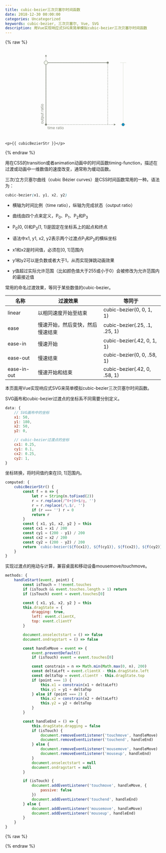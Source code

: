 ```yaml
---
title: cubic-bezier三次贝塞尔时间函数
date: 2018-12-30 00:00:00
categories: Uncategorized
keywords: cubic-bezier, 三次贝塞尔, Vue, SVG
description: 用Vue实现响应式SVG来简单模拟cubic-bezier三次贝塞尔时间函数
---
```


{% raw %}
<style>
#app p {
	text-align: center;
}
.svg-wrapper {
	margin-top: 1.25em;
}
svg {
	position: relative;
	display: block;
	margin: 0 auto;
	overflow: visible;
}
svg circle.draggable {
	fill: #f2f6ed;
	transition: all .1s;
	cursor: move;
}
svg circle.draggable:hover {
	stroke: #232520;
}
@keyframes animation{
	from { cy: 200 }
	to { cy: 0 }
}
</style>

<div id="app">
	<div class="svg-wrapper">
		<svg width="280" height="280">
			<defs>
				<marker id="arrow" markerWidth="6" markerHeight="6" refx="0" refy="3" orient="auto">
					<path d="M0,0 L0,6 L6,3 Z" fill="#83887c"></path>
				</marker>
			</defs>
			<g transform="translate(20, 40)" stroke="#83887c" fill="none">
				<g stroke-dasharray="3 2">
					<rect width="200" height="200"></rect>
					<line x1="0" y1="0" x2="0" y2="-20" marker-end="url(#arrow)"></line>
					<line x1="200" y1="200" x2="220" y2="200" marker-end="url(#arrow)"></line>
				</g>
				<g fill="#83887c">
					<circle cx="0" cy="200" r="3"></circle>
					<circle cx="200" cy="0" r="3"></circle>
				</g>
				<g stroke="none" fill="#83887c" font-size="12">
					<text x="5" y="215">time ratio</text>
					<g transform="translate(-8, 198), rotate(-90)">
						<text>output ratio</text>
					</g>
				</g>
				<g stroke="#d7dcd2">
					<line x1="250" y1="0" x2="250" y2="200"></line>
					<line x1="240" y1="0" x2="260" y2="0"></line>
					<line x1="240" y1="200" x2="260" y2="200"></line>
				</g>
				<g fill="#0791c6">
					<circle cx="250" cy="200" r="4.5"
					:style="{ animation: `animation 2s ${cubicBezierStr} infinite alternate` }"></circle>
				</g>
				<g stroke-width="1.5">
					<path :d="`M0,200 C${x1},${y1} ${x2},${y2} 200,0`"></path>
					<line :x1="x1" :y1="y1" x2="0" y2="200"></line>
					<line x1="200" y1="0" :x2="x2" :y2="y2"></line>
				</g>
				<g :transform="`translate(${x1}, ${y1})`"
					@mousedown="handleStart($event, 1)"
					@touchstart="handleStart($event, 1)">
					<circle r="6" class="draggable"></circle>
				</g>
				<g :transform="`translate(${x2}, ${y2})`"
					@mousedown="handleStart($event, 2)"
					@touchstart="handleStart($event, 2)">
					<circle r="6" class="draggable"></circle>
				</g>
			</g>
		</svg>
	</div>

	<p>{{ cubicBezierStr }}</p>
</div>
{% endraw %}

用在CSS的transition或者animation动画中的时间函数timing-function，描述在过渡或动画中一维数值的速度改变，通常称为缓动函数。

三次/立方贝塞尔曲线（cubic Bézier curves）是CSS时间函数常用的一种。语法为：

``` CSS
cubic-bezier(x1, y1, x2, y2)
```

- 横轴为时间比例（time ratio），纵轴为完成状态（output ratio）

- 曲线由四个点来定义，P<sub>0</sub>、P<sub>1</sub>、P<sub>2</sub>和P<sub>3</sub>

- P<sub>0</sub>(0, 0)和P<sub>3</sub>(1, 1)是固定在坐标系上的起点和终点

- 语法中x1, y1, x2, y2表示两个过渡点P<sub>1</sub>和P<sub>2</sub>的横纵坐标

- x1和x2是时间值，必须在[0, 1]范围内

- y1和y2可以是负数或者大于1，从而实现弹跳动画效果

- y值超过实际允许范围（比如颜色值大于255或小于0）会被修改为允许范围内的最接近值

常用的命名过渡效果，等同于某些数值的cubic-bezier。

名称 | 过渡效果 | 等同于
--- | --- | ---
linear | 以相同速度开始至结束 | cubic-bezier(0, 0, 1, 1)
ease | 慢速开始，然后变快，然后慢速结束 | cubic-bezier(.25, .1, .25, 1)
ease-in | 慢速开始 | cubic-bezier(.42, 0, 1, 1)
ease-out | 慢速结束 | cubic-bezier(0, 0, .58, 1)
ease-in-out | 慢速开始和结束 | cubic-bezier(.42, 0, .58, 1)

本页面用Vue实现响应式SVG来简单模拟cubic-bezier三次贝塞尔时间函数。

SVG画布和cubic-bezier过渡点的坐标系不同需要分别定义。

``` JavaScript
data: {
    // SVG画布中的坐标
    x1: 50,
    y1: 180,
    x2: 50,
    y2: 0,

    // cubic-bezier过渡点的坐标
    cx1: 0.25,
    cy1: 0.1,
    cx2: 0.25,
    cy2: 1,
}
```

坐标转换，将时间值约束在[0, 1]范围内。

``` JavaScript
computed: {
    cubicBezierStr() {
        const f = n => {
            let r = String(n.toFixed(2))
            r = r.replace(/^0+|0+$/g, '')
            r = r.replace(/\.$/, '')
            if (r === '') r = 0
            return r
        }
        const { x1, y1, x2, y2 } = this
        const cx1 = x1 / 200
        const cy1 = (200 - y1) / 200
        const cx2 = x2 / 200
        const cy2 = (200 - y2) / 200
        return `cubic-bezier(${f(cx1)}, ${f(cy1)}, ${f(cx2)}, ${f(cy2)})`
    }
}
```

实现过渡点的拖动与计算，兼容桌面和移动设备mousemove/touchmove。

``` JavaScript
methods: {
    handleStart(event, point) {
        const isTouch = !!event.touches
        if (isTouch && event.touches.length > 1) return
        if (isTouch) event = event.touches[0]

        const { x1, y1, x2, y2 } = this
        this.dragState = {
            dragging: true,
            left: event.clientX,
            top: event.clientY
        }

        document.onselectstart = () => false
        document.ondragstart = () => false

        const handleMove = event => {
            event.preventDefault()
            if (isTouch) event = event.touches[0]

            const constrain = n => Math.min(Math.max(0, n), 200)
            const deltaLeft = event.clientX - this.dragState.left
            const deltaTop = event.clientY - this.dragState.top
            if (point === 1) {
                this.x1 = constrain(x1 + deltaLeft)
                this.y1 = y1 + deltaTop
            } else if (point === 2) {
                this.x2 = constrain(x2 + deltaLeft)
                this.y2 = y2 + deltaTop
            }
        }

        const handleEnd = () => {
            this.dragState.dragging = false
            if (isTouch) {
                document.removeEventListener('touchmove', handleMove)
                document.removeEventListener('touchend', handleEnd)
            } else {
                document.removeEventListener('mousemove', handleMove)
                document.removeEventListener('mouseup', handleEnd)
            }
            document.onselectstart = null
            document.ondragstart = null
        }

        if (isTouch) {
            document.addEventListener('touchmove', handleMove, {
                passive: false
            })
            document.addEventListener('touchend', handleEnd)
        } else {
            document.addEventListener('mousemove', handleMove)
            document.addEventListener('mouseup', handleEnd)
        }
    }
}
```


{% raw %}
<script src="/scripts/vue.min.js"></script>
<script>
const app = new Vue({
    el: '#app',

    data: {
        x1: 50,
        y1: 180,
        x2: 50,
        y2: 0,

        cx1: 0.25,
        cy1: 0.1,
        cx2: 0.25,
        cy2: 1,

        dragState: {
            dragging: false,
            left: 0,
            top: 0,
        }
    },

    computed: {
        cubicBezierStr() {
            const f = n => {
                let r = String(n.toFixed(2))
                r = r.replace(/^0+|0+$/g, '')
                r = r.replace(/\.$/, '')
                if (r === '') r = 0
                return r
            }
            const { x1, y1, x2, y2 } = this
            const cx1 = x1 / 200
            const cy1 = (200 - y1) / 200
            const cx2 = x2 / 200
            const cy2 = (200 - y2) / 200
            return `cubic-bezier(${f(cx1)}, ${f(cy1)}, ${f(cx2)}, ${f(cy2)})`
        }
    },

    methods: {
        handleStart(event, point) {
            const isTouch = !!event.touches
            if (isTouch && event.touches.length > 1) return
            if (isTouch) event = event.touches[0]

            const { x1, y1, x2, y2 } = this
            this.dragState = {
                dragging: true,
                left: event.clientX,
                top: event.clientY
            }

            document.onselectstart = () => false
            document.ondragstart = () => false

            const handleMove = event => {
                event.preventDefault()
                if (isTouch) event = event.touches[0]

                const constrain = n => Math.min(Math.max(0, n), 200)
                const deltaLeft = event.clientX - this.dragState.left
                const deltaTop = event.clientY - this.dragState.top
                if (point === 1) {
                    this.x1 = constrain(x1 + deltaLeft)
                    this.y1 = y1 + deltaTop
                } else if (point === 2) {
                    this.x2 = constrain(x2 + deltaLeft)
                    this.y2 = y2 + deltaTop
                }
            }

            const handleEnd = () => {
                this.dragState.dragging = false
                if (isTouch) {
                    document.removeEventListener('touchmove', handleMove)
                    document.removeEventListener('touchend', handleEnd)
                } else {
                    document.removeEventListener('mousemove', handleMove)
                    document.removeEventListener('mouseup', handleEnd)
                }
                document.onselectstart = null
                document.ondragstart = null
            }

            if (isTouch) {
                document.addEventListener('touchmove', handleMove, {
                    passive: false
                })
                document.addEventListener('touchend', handleEnd)
            } else {
                document.addEventListener('mousemove', handleMove)
                document.addEventListener('mouseup', handleEnd)
            }
        }
    }
})
</script>
{% endraw %}
